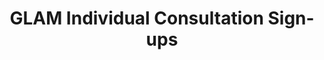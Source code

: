---
title: GLAM Individual Consultation Sign-ups
redirect_to: https://docs.google.com/spreadsheets/d/1Mh8nbYd2xpekFnHuZvFuRoJxPhXFwI1JvorqgH-qUoo/edit#gid=426507777
redirect_from: 
  - /GLAMICSignups2324
  - /glamicsignups2324
---